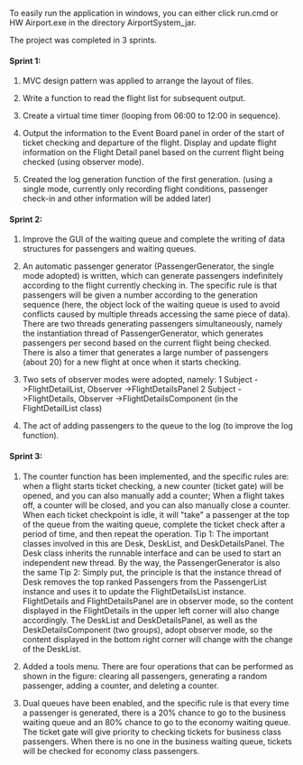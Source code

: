 To easily run the application in windows, you can either click run.cmd or HW Airport.exe in the directory AirportSystem_jar.

The project was completed in 3 sprints. 

#### **Sprint 1:**

1. MVC design pattern was applied to arrange the layout of files.

2. Write a function to read the flight list for subsequent output.

3. Create a virtual time timer (looping from 06:00 to 12:00 in sequence).

4. Output the information to the Event Board panel in order of the start of ticket checking and departure of the flight.
    Display and update flight information on the Flight Detail panel based on the current flight being checked (using observer mode).

5. Created the log generation function of the first generation. (using a single mode, currently only recording flight conditions, passenger check-in and other information will be added later)

   

#### **Sprint 2:**

1. Improve the GUI of the waiting queue and complete the writing of data structures for passengers and waiting queues.

2. An automatic passenger generator (PassengerGenerator, the single mode adopted) is written, which can generate passengers indefinitely according to the flight currently checking in. The specific rule is that passengers will be given a number according to the generation sequence (here, the object lock of the waiting queue is used to avoid conflicts caused by multiple threads accessing the same piece of data). There are two threads generating passengers simultaneously, namely the instantiation thread of PassengerGenerator, which generates passengers per second based on the current flight being checked. There is also a timer that generates a large number of passengers (about 20) for a new flight at once when it starts checking.

3. Two sets of observer modes were adopted, namely: 1 Subject ->FlightDetailList, Observer ->FlightDetailsPanel 2 Subject ->FlightDetails, Observer ->FlightDetailsComponent (in the FlightDetailList class)

4. The act of adding passengers to the queue to the log (to improve the log function).

   

#### **Sprint 3:**

1. The counter function has been implemented, and the specific rules are: when a flight starts ticket checking, a new counter (ticket gate) will be opened, and you can also manually add a counter; When a flight takes off, a counter will be closed, and you can also manually close a counter. When each ticket checkpoint is idle, it will "take" a passenger at the top of the queue from the waiting queue, complete the ticket check after a period of time, and then repeat the operation.
    Tip 1: The important classes involved in this are Desk, DeskList, and DeskDetailsPanel. The Desk class inherits the runnable interface and can be used to start an independent new thread. By the way, the PassengerGenerator is also the same
    Tip 2: Simply put, the principle is that the instance thread of Desk removes the top ranked Passengers from the PassengerList instance and uses it to update the FlightDetailsList instance. FlightDetails and FlightDetailsPanel are in observer mode, so the content displayed in the FlightDetails in the upper left corner will also change accordingly. The DeskList and DeskDetailsPanel, as well as the DeskDetailsComponent (two groups), adopt observer mode, so the content displayed in the bottom right corner will change with the change of the DeskList.

2. Added a tools menu. There are four operations that can be performed as shown in the figure: clearing all passengers, generating a random passenger, adding a counter, and deleting a counter.

3. Dual queues have been enabled, and the specific rule is that every time a passenger is generated, there is a 20% chance to go to the business waiting queue and an 80% chance to go to the economy waiting queue. The ticket gate will give priority to checking tickets for business class passengers. When there is no one in the business waiting queue, tickets will be checked for economy class passengers.

   
